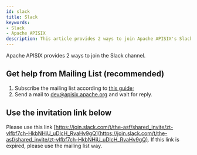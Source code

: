 ```yaml
---
id: slack
title: Slack
keywords:
- Slack
- Apache APISIX
description: This article provides 2 ways to join Apache APISIX's Slack channel.
---
```


Apache APISIX provides 2 ways to join the Slack channel.

## Get help from Mailing List (recommended)

1. Subscribe the mailing list according to [this guide](subscribe-guide.md);
2. Send a mail to [dev@apisix.apache.org](mailto:dev@apisix.apache.org) and wait for reply.

## Use the invitation link below

Please use this link [https://join.slack.com/t/the-asf/shared_invite/zt-vlfbf7ch-HkbNHiU_uDlcH_RvaHv9gQ](https://join.slack.com/t/the-asf/shared_invite/zt-vlfbf7ch-HkbNHiU_uDlcH_RvaHv9gQ). If this link is expired, please use the mailing list way.
